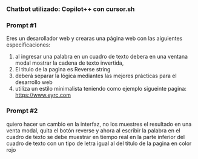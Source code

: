 ### Chatbot utilizado: Copilot++  con cursor.sh

### Prompt #1
Eres un desarollador web y crearas una página web con las aiguientes especificaciones:

1. al ingresar una palabra en un cuadro de texto debera en una ventana modal mostrar la cadena de texto invertida,
2. El titulo de la pagina es Reverse string
3. deberá separar la lógica mediantes las mejores prácticas para el desarrollo web
4. utiliza un estilo minimalista teniendo como ejemplo sigueinte pagina: https://www.eyrc.com


### Prompt #2
quiero hacer un cambio en la interfaz, no los muestres el resultado en una venta modal, quita el botón reverse y ahora al escribir la palabra en el cuadro de texto se debe muestrar en tiempo real en la parte inferior del cuadro de texto con un tipo de letra igual al del titulo de la pagina en color rojo